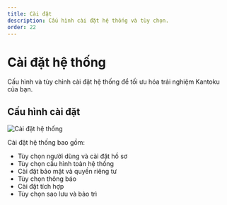 ```yaml
---
title: Cài đặt
description: Cấu hình cài đặt hệ thống và tùy chọn.
order: 22
---
```


# Cài đặt hệ thống

Cấu hình và tùy chỉnh cài đặt hệ thống để tối ưu hóa trải nghiệm Kantoku của bạn.

## Cấu hình cài đặt

![Cài đặt hệ thống](/guide-books/web-version/22-setting.jpg)

Cài đặt hệ thống bao gồm:
- Tùy chọn người dùng và cài đặt hồ sơ
- Tùy chọn cấu hình toàn hệ thống
- Cài đặt bảo mật và quyền riêng tư
- Tùy chọn thông báo
- Cài đặt tích hợp
- Tùy chọn sao lưu và bảo trì
